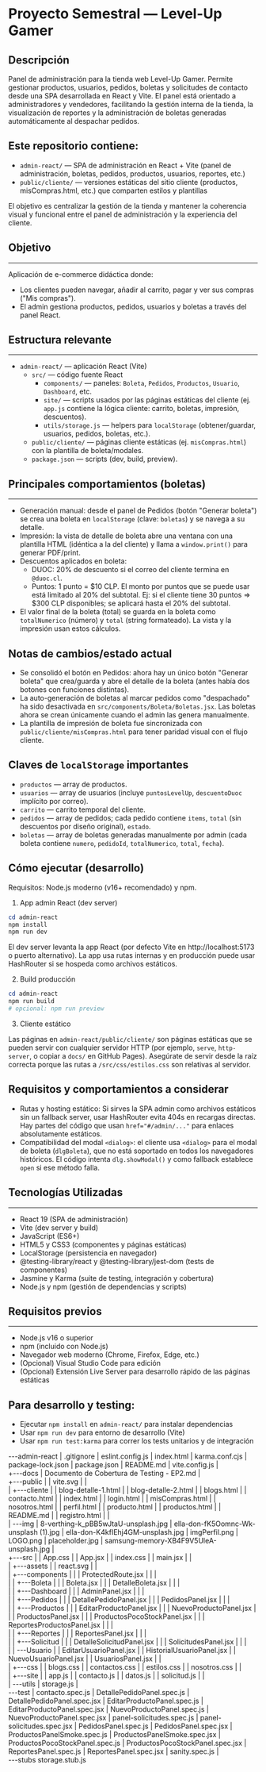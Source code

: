 
# Proyecto Semestral — Level-Up Gamer

## Descripción
Panel de administración para la tienda web Level-Up Gamer. Permite gestionar productos, usuarios, pedidos, boletas y solicitudes de contacto desde una SPA desarrollada en React y Vite. El panel está orientado a administradores y vendedores, facilitando la gestión interna de la tienda, la visualización de reportes y la administración de boletas generadas automáticamente al despachar pedidos.

## Este repositorio contiene:
- `admin-react/` — SPA de administración en React + Vite (panel de administración, boletas, pedidos, productos, usuarios, reportes, etc.)
- `public/cliente/` — versiones estáticas del sitio cliente (productos, misCompras.html, etc.) que comparten estilos y plantillas

El objetivo es centralizar la gestión de la tienda y mantener la coherencia visual y funcional entre el panel de administración y la experiencia del cliente.


## Objetivo
--------
Aplicación de e-commerce didáctica donde:
- Los clientes pueden navegar, añadir al carrito, pagar y ver sus compras ("Mis compras").
- El admin gestiona productos, pedidos, usuarios y boletas a través del panel React.

## Estructura relevante
--------------------
- `admin-react/` — aplicación React (Vite)
  - `src/` — código fuente React
    - `components/` — paneles: `Boleta`, `Pedidos`, `Productos`, `Usuario`, `Dashboard`, etc.
    - `site/` — scripts usados por las páginas estáticas del cliente (ej. `app.js` contiene la lógica cliente: carrito, boletas, impresión, descuentos).
    - `utils/storage.js` — helpers para `localStorage` (obtener/guardar, usuarios, pedidos, boletas, etc.).
  - `public/cliente/` — páginas cliente estáticas (ej. `misCompras.html`) con la plantilla de boleta/modales.
  - `package.json` — scripts (dev, build, preview).

## Principales comportamientos (boletas)
-----------------------------------
- Generación manual: desde el panel de Pedidos (botón "Generar boleta") se crea una boleta en `localStorage` (clave: `boletas`) y se navega a su detalle.
- Impresión: la vista de detalle de boleta abre una ventana con una plantilla HTML (idéntica a la del cliente) y llama a `window.print()` para generar PDF/print.
- Descuentos aplicados en boleta:
  - DUOC: 20% de descuento si el correo del cliente termina en `@duoc.cl`.
  - Puntos: 1 punto = $10 CLP. El monto por puntos que se puede usar está limitado al 20% del subtotal. Ej: si el cliente tiene 30 puntos => $300 CLP disponibles; se aplicará hasta el 20% del subtotal.
- El valor final de la boleta (total) se guarda en la boleta como `totalNumerico` (número) y `total` (string formateado). La vista y la impresión usan estos cálculos.

Notas de cambios/estado actual
-----------------------------
- Se consolidó el botón en Pedidos: ahora hay un único botón "Generar boleta" que crea/guarda y abre el detalle de la boleta (antes había dos botones con funciones distintas).
- La auto-generación de boletas al marcar pedidos como "despachado" ha sido desactivada en `src/components/Boleta/Boletas.jsx`. Las boletas ahora se crean únicamente cuando el admin las genera manualmente.
- La plantilla de impresión de boleta fue sincronizada con `public/cliente/misCompras.html` para tener paridad visual con el flujo cliente.

Claves de `localStorage` importantes
-----------------------------------
- `productos` — array de productos.
- `usuarios` — array de usuarios (incluye `puntosLevelUp`, `descuentoDuoc` implícito por correo).
- `carrito` — carrito temporal del cliente.
- `pedidos` — array de pedidos; cada pedido contiene `items`, `total` (sin descuentos por diseño original), `estado`.
- `boletas` — array de boletas generadas manualmente por admin (cada boleta contiene `numero`, `pedidoId`, `totalNumerico`, `total`, `fecha`).

Cómo ejecutar (desarrollo)
--------------------------
Requisitos: Node.js moderno (v16+ recomendado) y npm.

1) App admin React (dev server)

```powershell
cd admin-react
npm install
npm run dev
```

El dev server levanta la app React (por defecto Vite en http://localhost:5173 o puerto alternativo). La app usa rutas internas y en producción puede usar HashRouter si se hospeda como archivos estáticos.

2) Build producción

```powershell
cd admin-react
npm run build
# opcional: npm run preview
```

3) Cliente estático

Las páginas en `admin-react/public/cliente/` son páginas estáticas que se pueden servir con cualquier servidor HTTP (por ejemplo, `serve`, `http-server`, o copiar a `docs/` en GitHub Pages). Asegúrate de servir desde la raíz correcta porque las rutas a `/src/css/estilos.css` son relativas al servidor.

Requisitos y comportamientos a considerar
---------------------------------------
- Rutas y hosting estático: Si sirves la SPA admin como archivos estáticos sin un fallback server, usar HashRouter evita 404s en recargas directas. Hay partes del código que usan `href="#/admin/..."` para enlaces absolutamente estáticos.
- Compatibilidad del modal `<dialog>`: el cliente usa `<dialog>` para el modal de boleta (`dlgBoleta`), que no está soportado en todos los navegadores históricos. El código intenta `dlg.showModal()` y como fallback establece `open` si ese método falla.


## Tecnologías Utilizadas
---------------------
- React 19 (SPA de administración)
- Vite (dev server y build)
- JavaScript (ES6+)
- HTML5 y CSS3 (componentes y páginas estáticas)
- LocalStorage (persistencia en navegador)
- @testing-library/react y @testing-library/jest-dom (tests de componentes)
- Jasmine y Karma (suite de testing, integración y cobertura)
- Node.js y npm (gestión de dependencias y scripts)

## Requisitos previos
------------------
- Node.js v16 o superior
- npm (incluido con Node.js)
- Navegador web moderno (Chrome, Firefox, Edge, etc.)
- (Opcional) Visual Studio Code para edición
- (Opcional) Extensión Live Server para desarrollo rápido de las páginas estáticas

## Para desarrollo y testing:
- Ejecutar `npm install` en `admin-react/` para instalar dependencias
- Usar `npm run dev` para entorno de desarrollo (Vite)
- Usar `npm run test:karma` para correr los tests unitarios y de integración



\---admin-react
    |   .gitignore
    |   eslint.config.js
    |   index.html
    |   karma.conf.cjs
    |   package-lock.json
    |   package.json
    |   README.md
    |   vite.config.js
    |   
    +---docs
    |       Documento de Cobertura de Testing - EP2.md
    |       
    +---public
    |   |   vite.svg
    |   |   
    |   +---cliente
    |   |       blog-detalle-1.html
    |   |       blog-detalle-2.html
    |   |       blogs.html
    |   |       contacto.html
    |   |       index.html
    |   |       login.html
    |   |       misCompras.html
    |   |       nosotros.html
    |   |       perfil.html
    |   |       producto.html
    |   |       productos.html
    |   |       README.md
    |   |       registro.html
    |   |       
    |   \---img
    |           8-verthing-k_pBB5wJtaU-unsplash.jpg
    |           ella-don-fK5Oomnc-Wk-unsplash (1).jpg
    |           ella-don-K4kfIEhj4GM-unsplash.jpg
    |           imgPerfil.png
    |           LOGO.png
    |           placeholder.jpg
    |           samsung-memory-XB4F9V5UleA-unsplash.jpg
    |           
    +---src
    |   |   App.css
    |   |   App.jsx
    |   |   index.css
    |   |   main.jsx
    |   |   
    |   +---assets
    |   |       react.svg
    |   |       
    |   +---components
    |   |   |   ProtectedRoute.jsx
    |   |   |   
    |   |   +---Boleta
    |   |   |       Boleta.jsx
    |   |   |       DetalleBoleta.jsx
    |   |   |       
    |   |   +---Dashboard
    |   |   |       AdminPanel.jsx
    |   |   |       
    |   |   +---Pedidos
    |   |   |       DetallePedidoPanel.jsx
    |   |   |       PedidosPanel.jsx
    |   |   |       
    |   |   +---Productos
    |   |   |       EditarProductoPanel.jsx
    |   |   |       NuevoProductoPanel.jsx
    |   |   |       ProductosPanel.jsx
    |   |   |       ProductosPocoStockPanel.jsx
    |   |   |       ReportesProductosPanel.jsx
    |   |   |       
    |   |   +---Reportes
    |   |   |       ReportesPanel.jsx
    |   |   |       
    |   |   +---Solicitud
    |   |   |       DetalleSolicitudPanel.jsx
    |   |   |       SolicitudesPanel.jsx
    |   |   |       
    |   |   \---Usuario
    |   |           EditarUsuarioPanel.jsx
    |   |           HistorialUsuarioPanel.jsx
    |   |           NuevoUsuarioPanel.jsx
    |   |           UsuariosPanel.jsx
    |   |           
    |   +---css
    |   |       blogs.css
    |   |       contactos.css
    |   |       estilos.css
    |   |       nosotros.css
    |   |       
    |   +---site
    |   |       app.js
    |   |       contacto.js
    |   |       datos.js
    |   |       solicitud.js
    |   |       
    |   \---utils
    |           storage.js
    |           
    \---test
        |   contacto.spec.js
        |   DetallePedidoPanel.spec.js
        |   DetallePedidoPanel.spec.jsx
        |   EditarProductoPanel.spec.js
        |   EditarProductoPanel.spec.jsx
        |   NuevoProductoPanel.spec.js
        |   NuevoProductoPanel.spec.jsx
        |   panel-solicitudes.spec.js
        |   panel-solicitudes.spec.jsx
        |   PedidosPanel.spec.js
        |   PedidosPanel.spec.jsx
        |   ProductosPanelSmoke.spec.js
        |   ProductosPanelSmoke.spec.jsx
        |   ProductosPocoStockPanel.spec.js
        |   ProductosPocoStockPanel.spec.jsx
        |   ReportesPanel.spec.js
        |   ReportesPanel.spec.jsx
        |   sanity.spec.js
        |   
        \---stubs
                storage.stub.js
